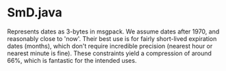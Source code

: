 SmD.java
========

Represents dates as 3-bytes in msgpack. We assume dates after 1970, and reasonably close to 'now'.
Their best use is for fairly short-lived expiration dates (months), which don't require incredible precision (nearest hour or nearest minute is fine).
These constraints yield a compression of around 66%, which is fantastic for the intended uses.
